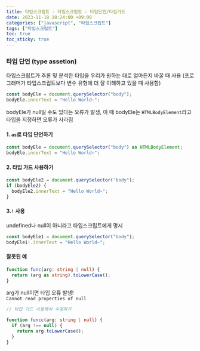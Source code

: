 ```yaml
---
title: 타입스크립트 - 타입스크립트 - 타입단언/타입가드
date: 2023-11-18 18:24:00 +09:00
categories: ["javascript", "타입스크립트"]
tags: ["타입스크립트"]
toc: true
toc_sticky: true
---
```


### 타입 단언 (type assetion)

타입스크립트가 추론 및 분석한 타입을 우리가 원하는 대로 얼마든지 바꿀 때 사용 (프로그래머가 타입스크립트보다 변수 유형에 더 잘 이해하고 있을 때 사용함)

```ts
const bodyEle = document.querySelector("body");
bodyEle.innerText = "Hello World~";
```

bodyEle가 null일 수도 있다는 오류가 발생, 이 때 bodyEle는 `HTMLBodyElement`라고 타입을 지정하면 오류가 사라짐

#### 1. `as`로 타입 단언하기

```ts
const bodyEle = document.querySelector("body") as HTMLBodyElement;
bodyEle.innerText = "Hello World~";
```

#### 2. 타입 가드 사용하기

```ts
const bodyEle2 = document.querySelector("body");
if (bodyEle2) {
  bodyEle2.innerText = "Hello World~";
}
```

#### 3.`!` 사용

undefined나 null이 아니라고 타입스크립트에게 명시

```ts
const bodyEle1 = document.querySelector("body");
bodyEle1!.innerText = "Hello World~";
```

#### 잘못된 예

```ts
function func(arg: string | null) {
  return (arg as string).toLowerCase();
}
```

arg가 null이면 타입 오류 발생!  
`Cannot read properties of null`

```ts
// 타입 가드 사용해서 수정하기

function funcc(arg: string | null) {
  if (arg !== null) {
    return arg.toLowerCase();
  }
}
```
